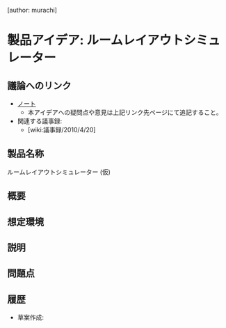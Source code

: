 [author: murachi]
# 製品アイデア: ルームレイアウトシミュレーター

## 議論へのリンク

* [ノート](wiki::製品アイデア/ツール/ルームレイアウトシミュレーター/ノート)
  * 本アイデアへの疑問点や意見は上記リンク先ページにて追記すること。
* 関連する議事録:
  * [wiki:議事録/2010/4/20]

## 製品名称

ルームレイアウトシミュレーター (仮)

## 概要


## 想定環境


## 説明


## 問題点


## 履歴

* 草案作成:
